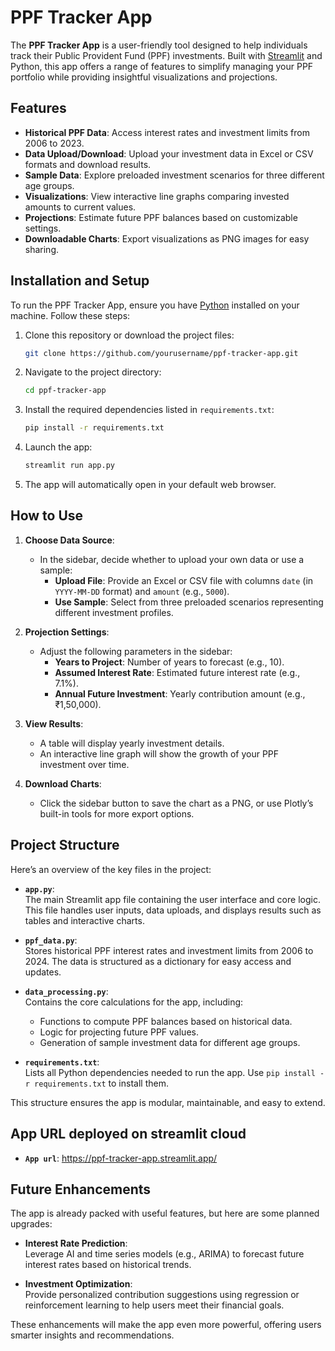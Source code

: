 # PPF Tracker App

The **PPF Tracker App** is a user-friendly tool designed to help individuals track their Public Provident Fund (PPF) investments. Built with [Streamlit](https://streamlit.io/) and Python, this app offers a range of features to simplify managing your PPF portfolio while providing insightful visualizations and projections.

## Features

- **Historical PPF Data**: Access interest rates and investment limits from 2006 to 2023.
- **Data Upload/Download**: Upload your investment data in Excel or CSV formats and download results.
- **Sample Data**: Explore preloaded investment scenarios for three different age groups.
- **Visualizations**: View interactive line graphs comparing invested amounts to current values.
- **Projections**: Estimate future PPF balances based on customizable settings.
- **Downloadable Charts**: Export visualizations as PNG images for easy sharing.

## Installation and Setup

To run the PPF Tracker App, ensure you have [Python](https://www.python.org/) installed on your machine. Follow these steps:

1. Clone this repository or download the project files:
   ```bash
   git clone https://github.com/yourusername/ppf-tracker-app.git
   ```
2. Navigate to the project directory:
   ```bash
   cd ppf-tracker-app
   ```
3. Install the required dependencies listed in `requirements.txt`:
   ```bash
   pip install -r requirements.txt
   ```
4. Launch the app:
   ```bash
   streamlit run app.py
   ```
5. The app will automatically open in your default web browser.

## How to Use

1. **Choose Data Source**:
   - In the sidebar, decide whether to upload your own data or use a sample:
     - **Upload File**: Provide an Excel or CSV file with columns `date` (in `YYYY-MM-DD` format) and `amount` (e.g., `5000`).
     - **Use Sample**: Select from three preloaded scenarios representing different investment profiles.

2. **Projection Settings**:
   - Adjust the following parameters in the sidebar:
     - **Years to Project**: Number of years to forecast (e.g., 10).
     - **Assumed Interest Rate**: Estimated future interest rate (e.g., 7.1%).
     - **Annual Future Investment**: Yearly contribution amount (e.g., ₹1,50,000).

3. **View Results**:
   - A table will display yearly investment details.
   - An interactive line graph will show the growth of your PPF investment over time.

4. **Download Charts**:
   - Click the sidebar button to save the chart as a PNG, or use Plotly’s built-in tools for more export options.

## Project Structure

Here’s an overview of the key files in the project:

- **`app.py`**:  
  The main Streamlit app file containing the user interface and core logic. This file handles user inputs, data uploads, and displays results such as tables and interactive charts.

- **`ppf_data.py`**:  
  Stores historical PPF interest rates and investment limits from 2006 to 2024. The data is structured as a dictionary for easy access and updates.

- **`data_processing.py`**:  
  Contains the core calculations for the app, including:
  - Functions to compute PPF balances based on historical data.
  - Logic for projecting future PPF values.
  - Generation of sample investment data for different age groups.

- **`requirements.txt`**:  
  Lists all Python dependencies needed to run the app. Use `pip install -r requirements.txt` to install them.

This structure ensures the app is modular, maintainable, and easy to extend.

## App URL deployed on streamlit cloud
- **`App url`**: https://ppf-tracker-app.streamlit.app/

## Future Enhancements

The app is already packed with useful features, but here are some planned upgrades:

- **Interest Rate Prediction**:  
  Leverage AI and time series models (e.g., ARIMA) to forecast future interest rates based on historical trends.

- **Investment Optimization**:  
  Provide personalized contribution suggestions using regression or reinforcement learning to help users meet their financial goals.

These enhancements will make the app even more powerful, offering users smarter insights and recommendations.